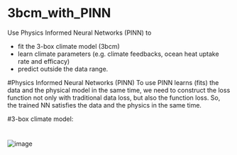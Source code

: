 # 3bcm_with_PINN
Use Physics Informed Neural Networks (PINN) to 
* fit the 3-box climate model (3bcm)
* learn climate parameters (e.g. climate feedbacks, ocean heat uptake rate and efficacy)
* predict outside the data range.

#Physics Informed Neural Networks (PINN)
To use PINN learns (fits) the data and the physical model in the same time, we need to construct the loss function not only with traditional data loss, but also the function loss. So, the trained NN satisfies the data and the physics in the same time. 


#3-box climate model:

#
![image](https://user-images.githubusercontent.com/61756907/150723100-61001d3e-f624-4f46-8980-020753ccaddf.png)

# 
